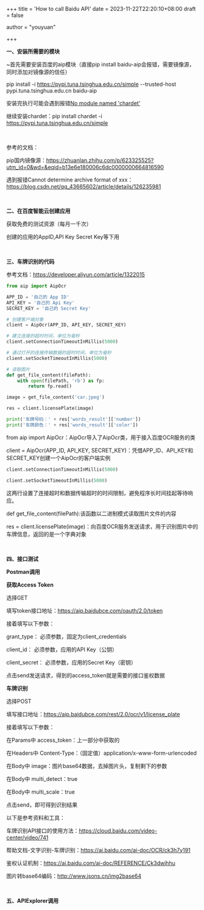 +++
title = 'How to call Baidu API'
date = 2023-11-22T22:20:10+08:00
draft = false

author = "youyuan"

+++

**一、安装所需要的模块**

~首先需要安装百度的aip模块（直接pip install baidu-aip会报错，需要镜像源，同时添加对镜像源的信任）

pip install -i <https://pypi.tuna.tsinghua.edu.cn/simple> \--trusted-host pypi.tuna.tsinghua.edu.cn baidu-aip

安装完执行可能会遇到报错[No module named \'chardet\'](https://www.cnblogs.com/whylinux/p/9839162.html)

继续安装chardet：pip install chardet -i <https://pypi.tuna.tsinghua.edu.cn/simple>

&nbsp;

参考的文档：

pip国内镜像源：<https://zhuanlan.zhihu.com/p/623325525?utm_id=0&wd=&eqid=b13e6e180006c6dc0000000664816590>

遇到报错Cannot determine archive format of xxx：<https://blog.csdn.net/qq_43665602/article/details/126235981>

&nbsp;

**二、在百度智能云创建应用**

获取免费的测试资源（每月一千次）

创建的应用的AppID,API Key Secret Key等下用

&nbsp;

**三、车牌识别的代码**

参考文档：<https://developer.aliyun.com/article/1322015>

```python
from aip import AipOcr

APP_ID = '自己的 App ID'
API_KEY = '自己的 Api Key'
SECRET_KEY = '自己的 Secret Key'

# 创建客户端对象
client = AipOcr(APP_ID, API_KEY, SECRET_KEY)

# 建立连接的超时时间，单位为毫秒
client.setConnectionTimeoutInMillis(5000)

# 通过打开的连接传输数据的超时时间，单位为毫秒
client.setSocketTimeoutInMillis(5000)

# 读取图片
def get_file_content(filePath):
    with open(filePath, 'rb') as fp:
        return fp.read()

image = get_file_content('car.jpeg')

res = client.licensePlate(image)

print('车牌号码：' + res['words_result']['number'])
print('车牌颜色：' + res['words_result']['color'])
```

from aip import AipOcr：AipOcr导入了AipOcr类，用于接入百度OCR服务的类

client = AipOcr(APP_ID, API_KEY, SECRET_KEY)：凭借APP_ID、API_KEY和SECRET_KEY创建一个AipOcr的客户端实例

```python
client.setConnectionTimeoutInMillis(5000)

client.setSocketTimeoutInMillis(5000)
```

这两行设置了连接超时和数据传输超时的时间限制，避免程序长时间挂起等待响应。

def get_file_content(filePath):该函数以二进制模式读取图片文件的内容

res = client.licensePlate(image)：向百度OCR服务发送请求，用于识别图片中的车牌信息，返回的是一个字典对象

&nbsp;

**四、接口测试**

**Postman调用**

**获取Access Token**

选择GET

填写token接口地址：<https://aip.baidubce.com/oauth/2.0/token>

接着填写以下参数：

grant_type： 必须参数，固定为client_credentials

client_id： 必须参数，应用的API Key（公钥）

client_secret： 必须参数，应用的Secret Key（密钥）

点击send发送请求，得到的access_token就是需要的接口鉴权数据

**车牌识别**

选择POST

填写接口地址：<https://aip.baidubce.com/rest/2.0/ocr/v1/license_plate>

接着填写以下参数：

在Params中 access_token：上一部分中获取的

在Headers中 Content-Type：（固定值）application/x-www-form-urlencoded

在Body中 image：图片base64数据，去掉图片头，复制剩下的参数

在Body中 multi_detect：true

在Body中 multi_scale：true

点击send，即可得到识别结果

以下是参考资料和工具：

车牌识别API接口的使用方法：<https://cloud.baidu.com/video-center/video/741>

帮助文档-文字识别-车牌识别：<https://ai.baidu.com/ai-doc/OCR/ck3h7y191>

鉴权认证机制：<https://ai.baidu.com/ai-doc/REFERENCE/Ck3dwjhhu>

图片转base64编码：<http://www.jsons.cn/img2base64>

&nbsp;

**五、APIExplorer调用**
